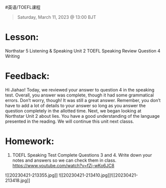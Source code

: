 #英语/TOEFL课程 
> Saturday, March 11, 2023 @ 13:00 BJT

# Lesson: 
Northstar 5 Listening & Speaking Unit 2
TOEFL Speaking
Review Question 4 Writing  
# Feedback: 
Hi Jiahao! Today, we reviewed your answer to question 4 in the speaking test. Overall, you answer was complete, though it had some grammatical errors. Don’t worry, though! It was still a great answer. Remember, you don’t have to add a lot of details to your answer so long as you answer the question completely in the allotted time. Next, we began looking at Northstar Unit 2 about lies. You have a good understanding of the language presented in the reading. We will continue this unit next classs.
# Homework:
1. TOEFL Speaking Test
Complete Questions 3 and 4.
Write down your notes and answers so we can check them in class.
https://www.youtube.com/watch?v=fZj-wKo6JC8

![[20230421-213355.jpg]]
![[20230421-213410.jpg]]![[20230421-213418.jpg]]